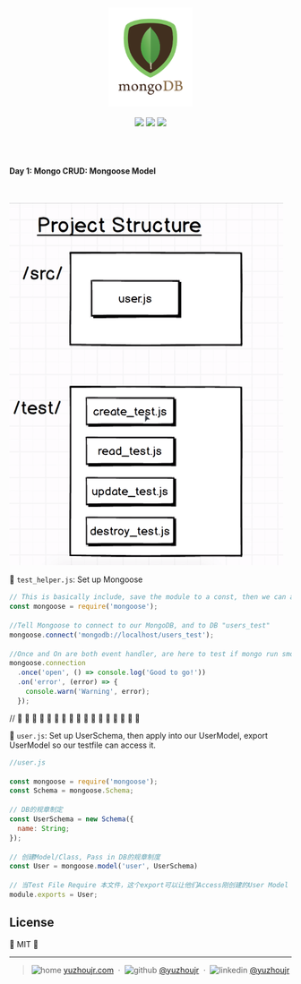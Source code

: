 <h3 style="text-align:center;font-weight: 300;" align="center">
  <img src="/img/mongodb.png" width="150px">
</h3>

<p align="center">
  <img src="https://img.shields.io/badge/license-MIT-yellow.svg?style=flat-square">
  <img src="https://img.shields.io/badge/downloads-0k-yellow.svg?style=flat-square">
  <img src="https://img.shields.io/badge/build-passing-yellow.svg?style=flat-square">
</p>

<br>
<br>

#### Day 1: Mongo CRUD: Mongoose Model

<br>

![](/img/mongoCRUD_projectStructure.PNG)

🍉 `test_helper.js`: Set up Mongoose
```js
// This is basically include, save the module to a const, then we can access its API.
const mongoose = require('mongoose');

//Tell Mongoose to connect to our MongoDB, and to DB "users_test"
mongoose.connect('mongodb://localhost/users_test');

//Once and On are both event handler, are here to test if mongo run smoothly
mongoose.connection
  .once('open', () => console.log('Good to go!'))
  .on('error', (error) => {
    console.warn('Warning', error);
  });
```

//  🍎 🍐 🍊 🍋 🍌 🍉 🍇 🍓 🍈 🍒 🍑 🍍 🥝 🥑 🍅 🍆 🥒

🍏 `user.js`: Set up UserSchema, then apply into our UserModel, export UserModel so our testfile can access it.

```js
//user.js

const mongoose = require('mongoose');
const Schema = mongoose.Schema;

// DB的规章制定
const UserSchema = new Schema({
  name: String;
});

// 创建Model/Class, Pass in DB的规章制度
const User = mongoose.model('user', UserSchema)

// 当Test File Require 本文件，这个export可以让他们Access刚创建的User Model
module.exports = User;

```


## License

🌱 MIT 🌱

---

> ![home](http://yuzhoujr.com/emoji/home.svg) [yuzhoujr.com](http://www.yuzhoujr.com) &nbsp;&middot;&nbsp;
> ![github](http://yuzhoujr.com/emoji/github.svg)  [@yuzhoujr](https://github.com/yuzhoujr) &nbsp;&middot;&nbsp;
> ![linkedin](http://yuzhoujr.com/emoji/linkedin.svg)  [@yuzhoujr](https://linkedin.com/in/yuzhoujr)
